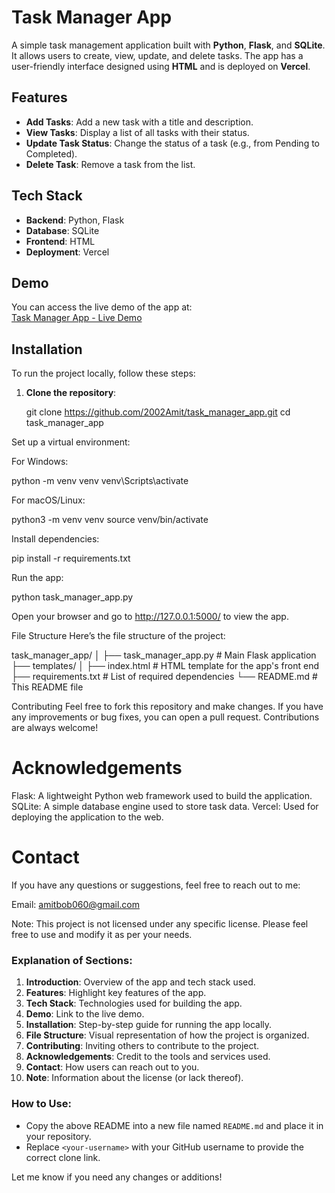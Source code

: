 # Task Manager App

A simple task management application built with **Python**, **Flask**, and **SQLite**. It allows users to create, view, update, and delete tasks. The app has a user-friendly interface designed using **HTML** and is deployed on **Vercel**.

## Features
- **Add Tasks**: Add a new task with a title and description.
- **View Tasks**: Display a list of all tasks with their status.
- **Update Task Status**: Change the status of a task (e.g., from Pending to Completed).
- **Delete Task**: Remove a task from the list.

## Tech Stack
- **Backend**: Python, Flask
- **Database**: SQLite
- **Frontend**: HTML
- **Deployment**: Vercel

## Demo
You can access the live demo of the app at:  
[Task Manager App - Live Demo](https://task-manager-app-three-peach.vercel.app/)

## Installation

To run the project locally, follow these steps:

1. **Clone the repository**:

   git clone https://github.com/2002Amit/task_manager_app.git
   cd task_manager_app

Set up a virtual environment:

For Windows:

python -m venv venv
venv\Scripts\activate

For macOS/Linux:

python3 -m venv venv
source venv/bin/activate

Install dependencies:

pip install -r requirements.txt

Run the app:

python task_manager_app.py

Open your browser and go to http://127.0.0.1:5000/ to view the app.

File Structure
Here’s the file structure of the project:


task_manager_app/
│
├── task_manager_app.py         # Main Flask application
├── templates/
│   ├── index.html              # HTML template for the app's front end
├── requirements.txt            # List of required dependencies
└── README.md                   # This README file

Contributing
Feel free to fork this repository and make changes. If you have any improvements or bug fixes, you can open a pull request. Contributions are always welcome!

# Acknowledgements
Flask: A lightweight Python web framework used to build the application.
SQLite: A simple database engine used to store task data.
Vercel: Used for deploying the application to the web.

# Contact
If you have any questions or suggestions, feel free to reach out to me:

Email: amitbob060@gmail.com

Note: This project is not licensed under any specific license. Please feel free to use and modify it as per your needs.

### Explanation of Sections:
1. **Introduction**: Overview of the app and tech stack used.
2. **Features**: Highlight key features of the app.
3. **Tech Stack**: Technologies used for building the app.
4. **Demo**: Link to the live demo.
5. **Installation**: Step-by-step guide for running the app locally.
6. **File Structure**: Visual representation of how the project is organized.
7. **Contributing**: Inviting others to contribute to the project.
8. **Acknowledgements**: Credit to the tools and services used.
9. **Contact**: How users can reach out to you.
10. **Note**: Information about the license (or lack thereof).

### How to Use:
- Copy the above README into a new file named `README.md` and place it in your repository.
- Replace `<your-username>` with your GitHub username to provide the correct clone link.

Let me know if you need any changes or additions!
